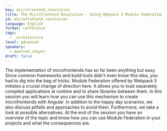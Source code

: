 ```yaml
---
key: microfrontend_revolution
title: The Microfrontend Revolution - Using Webpack 5 Module Federation with Angular
id: microfrontend_revolution
language: English
format: conference
tags:
  - _architecture
level: advanced
speakers:
  - manfred_steyer
draft: false
---
```

The implementation of microfrontends has so far been anything but easy. Since common frameworks and build tools didn't even know this idea, you had to dig into the bag of tricks.
Module Federation offered by Webpack 5 initiates a crucial change of direction here. It allows you to load separately compiled applications at runtime and to share libraries between them.
In this session you will learn how you can use this mechanism to create microfrontends with Angular. In addition to the happy day scenarios, we also discuss pitfalls and approaches to avoid them. Furthermore, we take a look at possible alternatives.
At the end of the session you have an overview of the topic and know how you can use Module Federation in your projects and what the consequences are.